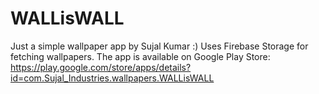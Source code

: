 # WALLisWALL
Just a simple wallpaper app by Sujal Kumar :)
Uses Firebase Storage for fetching wallpapers.
The app is available on Google Play Store: https://play.google.com/store/apps/details?id=com.Sujal_Industries.wallpapers.WALLisWALL
